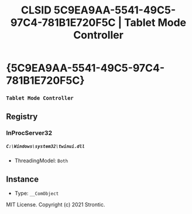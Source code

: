 ﻿---
title: "CLSID 5C9EA9AA-5541-49C5-97C4-781B1E720F5C | Tablet Mode Controller"
excerpt: What is COM-Object CLSID 5C9EA9AA-5541-49C5-97C4-781B1E720F5C?
---

# {5C9EA9AA-5541-49C5-97C4-781B1E720F5C}

### `Tablet Mode Controller`

## Registry


### InProcServer32

##### `C:\Windows\system32\twinui.dll`
* ThreadingModel: `Both`

## Instance

* Type: `__ComObject`

MIT License. Copyright (c) 2021 Strontic.


